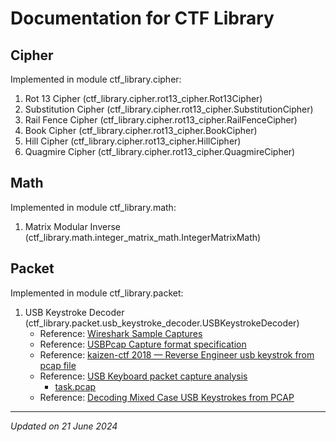 # Documentation for CTF Library

## Cipher

Implemented in module ctf_library.cipher:

1. Rot 13 Cipher (ctf_library.cipher.rot13_cipher.Rot13Cipher)
1. Substitution Cipher (ctf_library.cipher.rot13_cipher.SubstitutionCipher)
1. Rail Fence Cipher (ctf_library.cipher.rot13_cipher.RailFenceCipher)
1. Book Cipher (ctf_library.cipher.rot13_cipher.BookCipher)
1. Hill Cipher (ctf_library.cipher.rot13_cipher.HillCipher)
1. Quagmire Cipher (ctf_library.cipher.rot13_cipher.QuagmireCipher)

## Math

Implemented in module ctf_library.math:

1. Matrix Modular Inverse (ctf_library.math.integer_matrix_math.IntegerMatrixMath)

## Packet

Implemented in module ctf_library.packet:

1. USB Keystroke Decoder (ctf_library.packet.usb_keystroke_decoder.USBKeystrokeDecoder)
    - Reference: [Wireshark Sample Captures](https://wiki.wireshark.org/SampleCaptures)
    - Reference: [USBPcap Capture format specification](https://desowin.org/usbpcap/captureformat.html)
    - Reference: [kaizen-ctf 2018 — Reverse Engineer usb keystrok from pcap file](https://abawazeeer.medium.com/kaizen-ctf-2018-reverse-engineer-usb-keystrok-from-pcap-file-2412351679f4)
    - Reference: [USB Keyboard packet capture analysis](https://naykisec.github.io/USB-Keyboard-packet-capture-analysis/)
        - [task.pcap](https://0xd13a.github.io/ctfs/hackit2017/foren100/task.pcap)
    - Reference: [Decoding Mixed Case USB Keystrokes from PCAP](https://blog.stayontarget.org/2019/03/decoding-mixed-case-usb-keystrokes-from.html)

***

*Updated on 21 June 2024*
